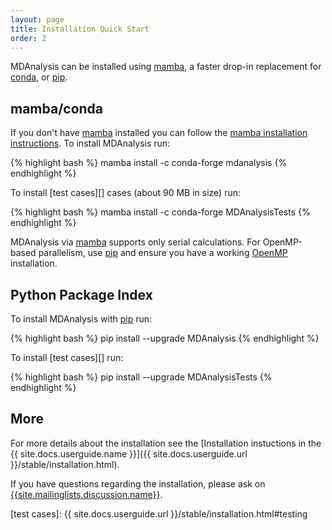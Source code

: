 ```yaml
---
layout: page
title: Installation Quick Start
order: 2
---
```


MDAnalysis can be installed using [mamba][], a faster drop-in replacement for [conda][], or [pip][].

## mamba/conda ##

If you don't have [mamba][] installed you can follow the [mamba installation instructions][]. 
To install MDAnalysis run:

{% highlight bash %}
mamba install -c conda-forge mdanalysis
{% endhighlight %}

To install [test cases][] cases (about 90 MB
in size) run: 

{% highlight bash %}
mamba install -c conda-forge MDAnalysisTests
{% endhighlight %}

MDAnalysis via [mamba][] supports only serial calculations. 
For OpenMP-based parallelism, use [pip][] and ensure you have 
a working [OpenMP][] installation.

## Python Package Index ##

To install MDAnalysis with [pip][] run:

{% highlight bash %}
pip install --upgrade MDAnalysis
{% endhighlight %}

To install [test cases][] run:

{% highlight bash %}
pip install --upgrade MDAnalysisTests
{% endhighlight %}

## More ##

For more details about the installation see the [Installation instuctions in the {{ site.docs.userguide.name }}]({{ site.docs.userguide.url }}/stable/installation.html).

If you have questions regarding the installation, please ask on
[{{site.mailinglists.discussion.name}}]({{site.mailinglists.discussion.url}}).

[pip]: https://pip.pypa.io/en/latest/
[mamba]:https://anaconda.org/conda-forge/mamba
[conda]: https://conda.io/
[mamba installation instructions]: https://mamba.readthedocs.io/en/latest/installation/mamba-installation.html
[OpenMP]: https://www.openmp.org/
[test cases]: {{ site.docs.userguide.url }}/stable/installation.html#testing
